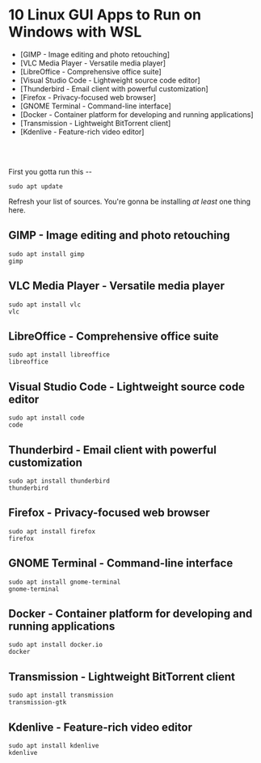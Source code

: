 # 10 Linux GUI Apps to Run on Windows with WSL

- [GIMP - Image editing and photo retouching]
- [VLC Media Player - Versatile media player]
- [LibreOffice - Comprehensive office suite]
- [Visual Studio Code - Lightweight source code editor]
- [Thunderbird - Email client with powerful customization]
- [Firefox - Privacy-focused web browser]
- [GNOME Terminal - Command-line interface]
- [Docker - Container platform for developing and running applications]
- [Transmission - Lightweight BitTorrent client]
- [Kdenlive - Feature-rich video editor]

<br />
<br />

First you gotta run this --

    sudo apt update

Refresh your list of sources. You're gonna be installing *at least* one thing here.

## GIMP - Image editing and photo retouching

    sudo apt install gimp
    gimp



## VLC Media Player - Versatile media player


    sudo apt install vlc
    vlc


## LibreOffice - Comprehensive office suite

    sudo apt install libreoffice
    libreoffice


## Visual Studio Code - Lightweight source code editor

    sudo apt install code
    code


## Thunderbird - Email client with powerful customization

    sudo apt install thunderbird
    thunderbird


## Firefox - Privacy-focused web browser

    sudo apt install firefox
    firefox


## GNOME Terminal - Command-line interface

    sudo apt install gnome-terminal
    gnome-terminal


## Docker - Container platform for developing and running applications

    sudo apt install docker.io
    docker


## Transmission - Lightweight BitTorrent client

    sudo apt install transmission
    transmission-gtk


## Kdenlive - Feature-rich video editor

    sudo apt install kdenlive
    kdenlive